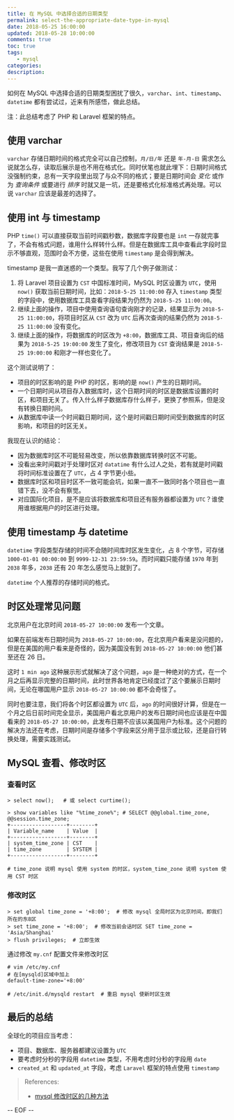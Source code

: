 ```yaml
---
title: 在 MySQL 中选择合适的日期类型
permalink: select-the-appropriate-date-type-in-mysql
date: 2018-05-25 16:00:00
updated: 2018-05-28 10:00:00
comments: true
toc: true
tags:
   - mysql
categories:
description:
---
```


如何在 MySQL 中选择合适的日期类型困扰了很久，`varchar`、`int`、`timestamp`、`datetime` 都有尝试过，近来有所感悟，做此总结。

注：此总结考虑了 PHP 和 Laravel 框架的特点。

## 使用 varchar

`varchar` 存储日期时间的格式完全可以自己控制，`月/日/年` 还是 `年-月-日` 需求怎么说就怎么存，读取后展示是也不用在格式化。同时伏笔也就此埋下：日期时间格式没强制约束，总有一天字段里出现了与众不同的格式；要是日期时间会 _变化_ 或作为 _查询条件_ 或要进行 _排序_ 时就又是一坑，还是要格式化标准格式再处理。可以说 `varchar` 应该是最差的选择了。

<!-- more -->

## 使用 int 与 timestamp

PHP `time()` 可以直接获取当前时间戳秒数，数据库字段要也是 `int` 一存就完事了，不会有格式问题，谁用什么样转什么样。但是在数据库工具中查看此字段时显示不够直观，范围时会不方便，这些在使用 `timestamp` 是会得到解决。

timestamp 是我一直迷惑的一个类型。我写了几个例子做测试：

1. 将 Laravel 项目设置为 `CST` 中国标准时间，MySQL 时区设置为 `UTC`，使用 `now()` 获取当前日期时间，比如：`2018-5-25 11:00:00` 存入 `timestamp` 类型的字段中，使用数据库工具查看字段结果为仍然为 `2018-5-25 11:00:00`。
2. 继续上面的操作，项目中使用查询语句查询刚才的记录，结果显示为 `2018-5-25 11:00:00`，将项目时区从 `CST` 改为 `UTC` 后再次查询的结果仍然为 `2018-5-25 11:00:00` 没有变化。
3. 继续上面的操作，将数据库的时区改为 `+8:00`，数据库工具、项目查询后的结果为 `2018-5-25 19:00:00` 发生了变化，修改项目为 `CST` 查询结果是 `2018-5-25 19:00:00` 和刚才一样也变化了。

这个测试说明了：

- 项目的时区影响的是 PHP 的时区，影响的是 `now()` 产生的日期时间。
- 一个日期时间从项目存入数据库时，这个日期时间的时区是数据库设置的时区，和项目无关了。传入什么样子数据库存什么样子，更换了参照系，但是没有转换日期时间。
- 从数据库中读一个时间戳日期时间，这个是时间戳日期时间受到数据库的时区影响，和项目的时区无关。

我现在认识的结论：

- 因为数据库时区不可能轻易改变，所以依靠数据库转换时区不可能。
- 没看出来时间戳对于处理时区对 `datatime` 有什么过人之处，若有就是时间戳将时间标准设置在了 `UTC`，占 4 字节更小些。
- 数据库时区和项目时区不一致可能会坑，如果一直不一致同时各个项目也一直错下去，没不会有察觉。
- 对应国际化项目，是不是应该将数据库和项目还有服务器都设置为 `UTC`？谁使用谁根据用户的时区进行处理。

## 使用 timestamp 与 datetime

`datetime` 字段类型存储的时间不会随时间库时区发生变化，占 8 个字节，可存储 `1000-01-01 00:00:00` 到 `9999-12-31 23:59:59`。而时间戳只能存储 `1970` 年到 `2038` 年多，`2038` 还有 20 年怎么感觉马上就到了。

`datetime` 个人推荐的存储时间的格式。

## 时区处理常见问题

北京用户在北京时间 `2018-05-27 10:00:00` 发布一个文章。

如果在前端发布日期时间为 `2018-05-27 10:00:00`，在北京用户看来是没问题的，但是在美国的用户看来是奇怪的，因为美国没有到 `2018-05-27 10:00:00` 他们甚至还在 26 日。

这时 `1 min ago` 这种展示形式就解决了这个问题，`ago` 是一种绝对的方式，在一个月之后再显示完整的日期时间，此时世界各地肯定已经度过了这个要展示日期时间，无论在哪国用户显示 `2018-05-27 10:00:00` 都不会奇怪了。

同时也要注意，我们将各个时区都设置为 `UTC` 后，`ago` 的时间很好计算，但是在一个月之后日前时间完全显示，美国用户看北京用户的发布日期时间也应该是在中国看来的 `2018-05-27 10:00:00`，此发布日期不应该以美国用户为标准。这个问题的解决方法还在考虑，日期时间是存储多个字段来区分用于显示或比较，还是自行转换处理，需要实践测试。

## MySQL 查看、修改时区

### 查看时区

```
> select now();   # 或 select curtime();

> show variables like "%time_zone%"; # SELECT @@global.time_zone, @@session.time_zone;
+------------------+--------+
| Variable_name    | Value  |
+------------------+--------+
| system_time_zone | CST    |
| time_zone        | SYSTEM |
+------------------+--------+

# time_zone 说明 mysql 使用 system 的时区，system_time_zone 说明 system 使用 CST 时区
```

### 修改时区

```
> set global time_zone = '+8:00';  # 修改 mysql 全局时区为北京时间，即我们所在的东8区
> set time_zone = '+8:00';  # 修改当前会话时区 SET time_zone = 'Asia/Shanghai'
> flush privileges;  # 立即生效
```

通过修改 `my.cnf` 配置文件来修改时区

```
# vim /etc/my.cnf
# 在[mysqld]区域中加上
default-time-zone='+8:00'

# /etc/init.d/mysqld restart  # 重启 mysql 使新时区生效
```

## 最后的总结

全球化的项目应当考虑：

- 项目、数据库、服务器都建议设置为 `UTC`
- 要考虑时分秒的字段用 `datetime` 类型，不用考虑时分秒的字段用 `date`
- `created_at` 和 `updated_at` 字段，考虑 `Laravel` 框架的特点使用 `timestamp`

> References:
>
> - [mysql 修改时区的几种方法](http://coolnull.com/4091.html)

-- EOF --
